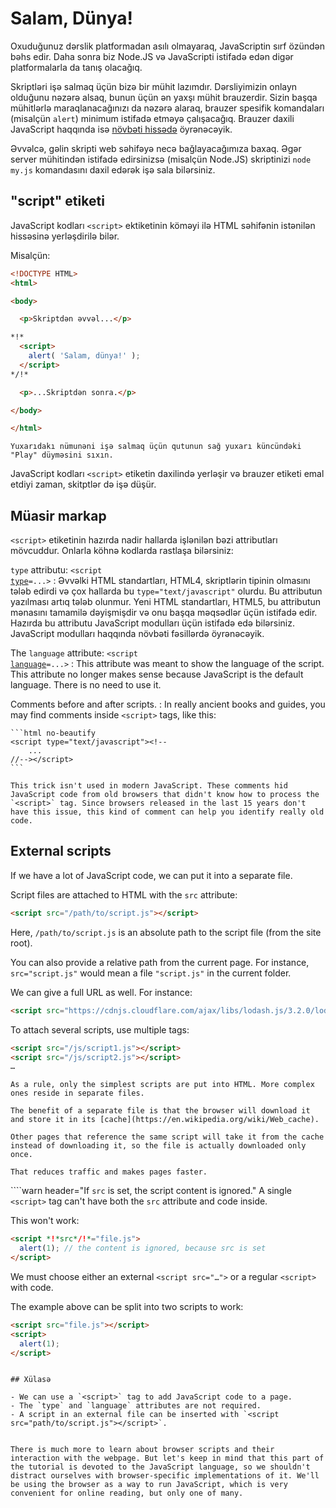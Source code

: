 # Salam, Dünya!

Oxuduğunuz dərslik platformadan asılı olmayaraq, JavaScriptin sırf özündən bəhs edir. Daha sonra biz Node.JS və JavaScripti istifadə edən digər platformalarla da tanış olacağıq.

Skriptləri işə salmaq üçün bizə bir mühit lazımdır. Dərsliyimizin onlayn olduğunu nəzərə alsaq, bunun üçün ən yaxşı mühit brauzerdir. Sizin başqa mühitlərlə maraqlanacağınızı da nəzərə alaraq, brauzer spesifik komandaları (misalçün `alert`) minimum istifadə etməyə çalışacağıq. Brauzer daxili JavaScript haqqında isə [növbəti hissədə](/ui) öyrənəcəyik.

Əvvəlcə, gəlin skripti web səhifəyə necə bağlayacağımıza baxaq. Əgər server mühitindən istifadə edirsinizsə (misalçün Node.JS) skriptinizi `node my.js` komandasını daxil edərək işə sala bilərsiniz.


## "script" etiketi

JavaScript kodları `<script>` ektiketinin köməyi ilə HTML səhifənin istənilən hissəsinə yerləşdirilə bilər.

Misalçün:

```html run height=100
<!DOCTYPE HTML>
<html>

<body>

  <p>Skriptdən əvvəl...</p>

*!*
  <script>
    alert( 'Salam, dünya!' );
  </script>
*/!*

  <p>...Skriptdən sonra.</p>

</body>

</html>
```

```online
Yuxarıdakı nümunəni işə salmaq üçün qutunun sağ yuxarı küncündəki "Play" düyməsini sıxın.
```
JavaScript kodları `<script>` etiketin daxilində yerləşir və brauzer etiketi emal etdiyi zaman, skitptlər də işə düşür.


## Müasir markap

`<script>` etiketinin hazırda nadir hallarda işlənilən bəzi attributları mövcuddur. Onlarla köhnə kodlarda rastlaşa bilərsiniz:

`type` attributu: <code>&lt;script <u>type</u>=...&gt;</code>
: Əvvəlki HTML standartları, HTML4, skriptlərin tipinin olmasını tələb edirdi və çox hallarda bu `type="text/javascript"` olurdu. Bu attributun yazılması artıq tələb olunmur. Yeni HTML standartları, HTML5, bu attributun mənasını tamamilə dəyişmişdir və onu başqa məqsədlər üçün istifadə edir. Hazırda bu attributu JavaScript modulları üçün istifadə edə bilərsiniz. JavaScript modulları haqqında növbəti fəsillərdə öyrənəcəyik.

The `language` attribute: <code>&lt;script <u>language</u>=...&gt;</code>
: This attribute was meant to show the language of the script. This attribute no longer makes sense because JavaScript is the default language. There is no need to use it.

Comments before and after scripts.
: In really ancient books and guides, you may find comments inside `<script>` tags, like this:

    ```html no-beautify
    <script type="text/javascript"><!--
        ...
    //--></script>
    ```

    This trick isn't used in modern JavaScript. These comments hid JavaScript code from old browsers that didn't know how to process the `<script>` tag. Since browsers released in the last 15 years don't have this issue, this kind of comment can help you identify really old code.


## External scripts

If we have a lot of JavaScript code, we can put it into a separate file.

Script files are attached to HTML with the `src` attribute:

```html
<script src="/path/to/script.js"></script>
```

Here, `/path/to/script.js` is an absolute path to the script file (from the site root).

You can also provide a relative path from the current page. For instance, `src="script.js"` would mean a file `"script.js"` in the current folder.

We can give a full URL as well. For instance:

```html
<script src="https://cdnjs.cloudflare.com/ajax/libs/lodash.js/3.2.0/lodash.js"></script>
```

To attach several scripts, use multiple tags:

```html
<script src="/js/script1.js"></script>
<script src="/js/script2.js"></script>
…
```

```smart
As a rule, only the simplest scripts are put into HTML. More complex ones reside in separate files.

The benefit of a separate file is that the browser will download it and store it in its [cache](https://en.wikipedia.org/wiki/Web_cache).

Other pages that reference the same script will take it from the cache instead of downloading it, so the file is actually downloaded only once.

That reduces traffic and makes pages faster.
```

````warn header="If `src` is set, the script content is ignored."
A single `<script>` tag can't have both the `src` attribute and code inside.

This won't work:

```html
<script *!*src*/!*="file.js">
  alert(1); // the content is ignored, because src is set
</script>
```

We must choose either an external `<script src="…">` or a regular `<script>` with code.

The example above can be split into two scripts to work:

```html
<script src="file.js"></script>
<script>
  alert(1);
</script>
```
````

## Xülasə

- We can use a `<script>` tag to add JavaScript code to a page.
- The `type` and `language` attributes are not required.
- A script in an external file can be inserted with `<script src="path/to/script.js"></script>`.


There is much more to learn about browser scripts and their interaction with the webpage. But let's keep in mind that this part of the tutorial is devoted to the JavaScript language, so we shouldn't distract ourselves with browser-specific implementations of it. We'll be using the browser as a way to run JavaScript, which is very convenient for online reading, but only one of many.
